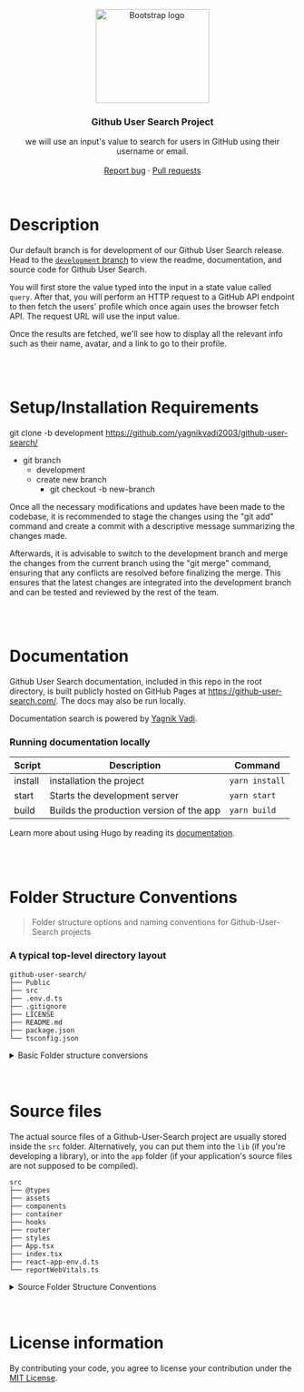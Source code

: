 <p align="center">
  <a href="https://getbootstrap.com/">
    <img src="https://github.githubassets.com/images/modules/logos_page/GitHub-Mark.png" alt="Bootstrap logo" width="200" height="165">
  </a>
</p>

<h3 align="center">Github User Search Project</h3>

<p align="center">
  we will use an input's value to search for users in GitHub using their username or email.
  <br>
  <br>
  <a href="https://github.com/yagnikvadi2003/github-user-search/issues">Report bug</a>
  ·
  <a href="https://github.com/yagnikvadi2003/github-user-search/pulls">Pull requests</a>
</p>

<br />

Description
===========

Our default branch is for development of our Github User Search release. Head to the 
[`development` branch](https://github.com/yagnikvadi2003/github-user-search/tree/development) 
to view the readme, documentation, and source code for Github User Search.

You will first store the value typed into the input in a state value called `query`. After that, 
you will perform an HTTP request to a GitHub API endpoint to then fetch the users' profile which 
once again uses the browser fetch API. The request URL will use the input value.

Once the results are fetched, we'll see how to display all the relevant info such as their name, 
avatar, and a link to go to their profile.

<br />
<br />

Setup/Installation Requirements
==================================

git clone -b development https://github.com/yagnikvadi2003/github-user-search/
- git branch
    - development
    - create new branch
      - git checkout -b new-branch

Once all the necessary modifications and updates have been made to the codebase, it is recommended to stage the changes using the "git add" command and create a commit with a descriptive message summarizing the changes made.

Afterwards, it is advisable to switch to the development branch and merge the changes from the current branch using the "git merge" command, ensuring that any conflicts are resolved before finalizing the merge. This ensures that the latest changes are integrated into the development branch and can be tested and reviewed by the rest of the team.

<br />
<br />

Documentation
=============

Github User Search documentation, included in this repo in the root directory, is built publicly hosted on GitHub Pages at <https://github-user-search.com/>. The docs may also be run locally.

Documentation search is powered by [Yagnik Vadi](https://portfolio.com/).

### Running documentation locally

| Script | Description | Command |
| --- | --- | --- |
| install | installation the project | `yarn install` |
| start | Starts the development server | `yarn start` |
| build | Builds the production version of the app | `yarn build` |

Learn more about using Hugo by reading its [documentation](https://github.com/yagnikvadi2003/github-user-search/blob/production/README.md).

<br />
<br />

Folder Structure Conventions
============================

> Folder structure options and naming conventions for Github-User-Search projects

### A typical top-level directory layout

    github-user-search/
    ├── Public
    ├── src
    ├── .env.d.ts
    ├── .gitignore
    ├── LICENSE
    ├── README.md
    ├── package.json
    └── tsconfig.json

<details>

<summary>Basic Folder structure conversions</summary>

* [github/](./.github): This directory contains GitHub-specific files, such as workflows for automated testing and deployment.

* [.vscode/](./.vscode): This directory contains settings and configurations for the Visual Studio Code editor, such as preferred extensions and keybindings.

* [public/](./public): This folder may contain public assets such as images, fonts, or other files that can be accessed directly by the client. This folder is typically served statically by a web server, so it's important to keep sensitive information out of this folder.

* [src/](./src): This is likely the main source code folder for the project. It may contain subfolders for different parts of the application, such as components, services, or utilities. It's important to keep your source code organized to make it easier to maintain and extend.

* [.env.d.ts](./.env.d.ts): This file is likely used to define type definitions for environment variables used in the project. It's important to have type definitions for environment variables to ensure type safety and reduce errors in your code.

* [.gitignore](./.gitignore): This file is used to specify files or folders that should be ignored by version control systems such as Git. It's important to keep sensitive or temporary files out of version control to avoid accidentally committing them.

* [LICENSE](./LICENSE): This file is used to specify the license under which the project is released. It's important to choose a license that is appropriate for your project and to include it in the source code to clarify the terms of use for potential users.

* [package.json](./package.json): This file is used to specify metadata and dependencies for the project, as well as scripts for building, testing, or running the application. It's important to keep this file up-to-date and well-organized to make it easier for others to contribute to your project.

* [README.md](./README.md): This file is typically used to provide a brief overview of the project, including instructions for installation, usage, and contribution. It's important to have a clear and concise README to make it easier for others to understand and use your code.

* [SECURITY.md](./SECURITY.md): This file contains information about security vulnerabilities and how to report them to the developers.

* [tsconfig.json](./tsconfig.json): This file is used to specify configuration options for the TypeScript compiler, such as target version, module resolution, or code generation options. It's important to configure the TypeScript compiler properly to ensure compatibility and performance of your code.

</details>

<br />
<br />

Source files
=============
The actual source files of a Github-User-Search project are usually stored inside the
`src` folder. Alternatively, you can put them into the `lib` (if you're
developing a library), or into the `app` folder (if your application's source
files are not supposed to be compiled).

    src
    ├── @types
    ├── assets
    ├── components
    ├── container
    ├── hooks
    ├── router
    ├── styles
    ├── App.tsx
    ├── index.tsx
    ├── react-app-env.d.ts
    └── reportWebVitals.ts


<details>

<summary>Source Folder Structure Conventions</summary>

* [@types/](./src/@types): This folder is likely used to store type definitions for third-party libraries or modules that do not have built-in types. It's good practice to define types for your code to ensure type safety and reduce errors, so this folder is a useful addition.

* [assets/](./src/assets): This folder is usually used to store static assets such as images, fonts, or other files that are required by your application. It's a good idea to keep these files separate from your code to make them easier to manage and optimize for performance.

* [components/](./src/components): This folder is where you would store reusable components that are used throughout your application. It's a good practice to break down your UI into smaller, more manageable components, so this folder can help organize and group related components together.

* [container/](./src/container): This folder may contain components that are responsible for managing state and passing data down to child components. This is a common pattern in React applications, and separating these components from presentational components can make your code easier to understand and maintain.

* [hooks/](./src/hooks): This folder is likely used to store custom React hooks, which are reusable functions that encapsulate common stateful logic. Hooks can be a powerful way to share logic between components and keep your code DRY (Don't Repeat Yourself).

* [router/](./src/router): This folder is likely used to store code related to routing and navigation within your application. There are several popular routing libraries for React, and this folder may contain custom router components or configuration files for those libraries.

* [styles/](./src/styles): This folder is where you would store CSS or other styling files for your application. There are several popular styling libraries for React, and this folder may contain global styles, component-specific styles, or theme files.

* [App.tsx](./src/App.tsx): This is likely the main entry point for your application, where you would define the root component and any top-level configuration or initialization code.

* [index.tsx](./src/index.tsx): This file is typically used to render the root component and mount it to the DOM.

* [react-app-env.d.ts](./src/react-app-env.d.ts): This file may contain additional type definitions or configuration for your React application. It's not always necessary, but it can be useful for larger or more complex projects.

* [reportWebVitals.ts](./src/reportWebVitals.ts): This file is likely used to track and report performance metrics for your application. It's a good practice to monitor performance and optimize where necessary, so this file can be a useful addition.
</details>

<br />
<br />

# License information
By contributing your code, you agree to license your contribution under the [MIT License](./LICENSE).